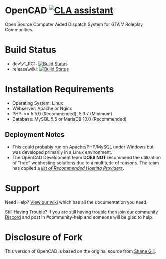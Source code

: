 # OpenCAD [![CLA assistant](https://cla-assistant.io/readme/badge/StormlightTech/openCAD-php)](https://cla-assistant.io/StormlightTech/openCAD-php)
Open Source Computer Aided Dispatch System for GTA V Roleplay Communities.

# Build Status
* dev\v1_RC1: [![Build Status](https://travis-ci.org/StormlightTech/openCAD-php.svg?branch=development-stable)](https://travis-ci.org/StormlightTech/openCAD-php)
* release\wiki: [![Build Status](https://travis-ci.org/StormlightTech/openCAD-wiki.svg?branch=master)](https://travis-ci.org/StormlightTech/openCAD-wiki)

# Installation Requirements
* Operating System: Linux
* Webserver: Apache or Nginx
* PHP: >= 5.5.0 (Recommended), 5.3.7 (Minimum)
* Database: MySQL 5.5 or MariaDB 10.0 (Recommended)

## Deployment Notes

* This could probably run on Apache/PHP/MySQL under Windows but was developed primarily in a Linux environment.
* The OpenCAD Development team **DOES NOT** recommend the utilization of "free" webhosting solutions due to a multitude of reasons. The team has copiled a *[list of Recommended Hosting Providers](https://github.com/StormlightTech/openCAD-php/wiki/Recommended_Hosting_Provieders)*.

# Support
Need Help? [View our wiki](https://github.com/StormlightTech/openCAD-php/wiki) which has all the documentation you need.

Still Having Trouble? If you are still having trouble then [join our community Discord](https://discord.gg/bJknKhn) and post in #community-help and someone will be glad to help.

# Disclosure of Fork
This version of OpenCAD is based on the original source from [Shane Gill](https://github.com/ossified/openCad).
